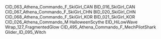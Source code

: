 CID_063_Athena_Commando_F_SkiGirl_CAN
BID_016_SkiGirl_CAN
CID_067_Athena_Commando_F_SkiGirl_CHN
BID_020_SkiGirl_CHN
CID_068_Athena_Commando_F_SkiGirl_KOR
BID_021_SkiGirl_KOR
CID_026_Athena_Commando_M 
HalloweenScythe
EID_HiLowWave
Wrap_127_FragmentedGlow
CID_495_Athena_Commando_F_MechPilotShark
Glider_ID_095_Witch
